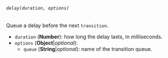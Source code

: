 ###### `delay(duration, options)`

Queue a delay before the next `transition`.

* `duration` (**Number**): how long the delay lasts, in milliseconds.
* `options` (**Object**|_optional_):
  * `queue` (**String**|_optional_): name of the transition queue.
